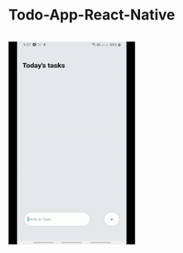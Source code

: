 # Todo-App-React-Native

<br>


<img src="./todoAppDemo.gif" alt="My Project GIF" height="400px" width="250px" >
